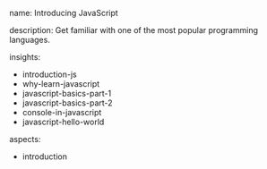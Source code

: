 name: Introducing JavaScript

description: Get familiar with one of the most popular programming languages.

insights:
  - introduction-js
  - why-learn-javascript
  - javascript-basics-part-1
  - javascript-basics-part-2
  - console-in-javascript
  - javascript-hello-world

aspects:
  - introduction
